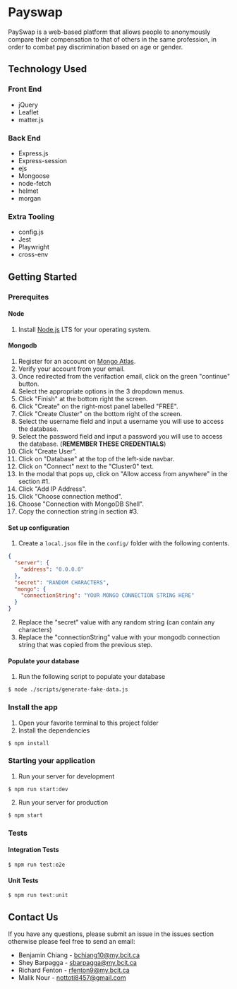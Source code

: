 # Payswap

PaySwap is a web-based platform that allows people to anonymously compare their compensation to that of others in the same profession, in order to combat pay discrimination based on age or gender.

## Technology Used

### Front End
* jQuery
* Leaflet
* matter.js

### Back End
* Express.js
* Express-session
* ejs
* Mongoose
* node-fetch
* helmet
* morgan

### Extra Tooling
* config.js
* Jest
* Playwright
* cross-env

## Getting Started

### Prerequites

#### Node
1. Install [Node.js](https://nodejs.org/en/) LTS for your operating system.

#### Mongodb
1. Register for an account on [Mongo Atlas](https://www.mongodb.com/cloud/atlas/register).
2. Verify your account from your email.
2. Once redirected from the verifaction email, click on the green "continue" button.
4. Select the appropriate options in the 3 dropdown menus.
5. Click "Finish" at the bottom right the screen.
6. Click "Create" on the right-most panel labelled "FREE".
7. Click "Create Cluster" on the bottom right of the screen.
8. Select the username field and input a username you will use to access the database.
9. Select the password field and input a password you will use to access the database.
(**REMEMBER THESE CREDENTIALS**)
10. Click "Create User".
11. Click on "Database" at the top of the left-side navbar.
12. Click on "Connect" next to the "Cluster0" text.
13. In the modal that pops up, click on "Allow access from anywhere" in the section #1.
14. Click "Add IP Address".
15. Click "Choose connection method".
16. Choose "Connection with MongoDB Shell".
17. Copy the connection string in section #3.

#### Set up configuration
1. Create a `local.json` file in the `config/` folder with the following contents.
```json
{
  "server": {
    "address": "0.0.0.0"
  },
  "secret": "RANDOM CHARACTERS",
  "mongo": {
    "connectionString": "YOUR MONGO CONNECTION STRING HERE"
  }
}
```
2. Replace the "secret" value with any random string (can contain any characters)
3. Replace the "connectionString" value with your mongodb connection string that was copied from the previous step.

#### Populate your database
1. Run the following script to populate your database
```shell
$ node ./scripts/generate-fake-data.js
```

### Install the app
1. Open your favorite terminal to this project folder
2. Install the dependencies
```shell
$ npm install
```

### Starting your application
1. Run your server for development
```shell
$ npm run start:dev
```

2. Run your server for production
```shell
$ npm start
```

### Tests

#### Integration Tests
```shell
$ npm run test:e2e
```

#### Unit Tests
```shell
$ npm run test:unit
```

## Contact Us
If you have any questions, please submit an issue in the issues section otherwise please feel free to send an email:   
- Benjamin Chiang - bchiang10@my.bcit.ca
- Shey Barpagga - sbarpagga@my.bcit.ca
- Richard Fenton - rfenton9@my.bcit.ca
- Malik Nour - nottoti8457@gmail.com